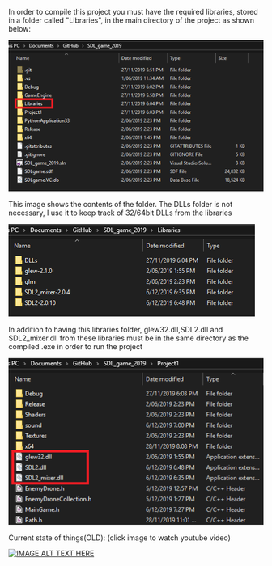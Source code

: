 In order to compile this project you must have the required libraries, stored in a folder called "Libraries", in the main directory of the project as shown below:

![image 1](/readme_images/1.PNG)

This image shows the contents of the folder. The DLLs folder is not necessary, I use it to keep track of 32/64bit DLLs from the libraries

![image 2](/readme_images/2.PNG)

In addition to having this libraries folder, glew32.dll,SDL2.dll and SDL2_mixer.dll from these libraries must be in the same directory as the compiled .exe in order to run the project

![image 3](/readme_images/3.PNG)

Current state of things(OLD): (click image to watch youtube video)

[![IMAGE ALT TEXT HERE](https://img.youtube.com/vi/gnPiQyHhYTc/0.jpg)](https://www.youtube.com/watch?v=gnPiQyHhYTc)
